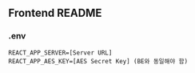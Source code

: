 ## Frontend README

### .env

```
REACT_APP_SERVER=[Server URL]
REACT_APP_AES_KEY=[AES Secret Key] (BE와 동일해야 함)
```
